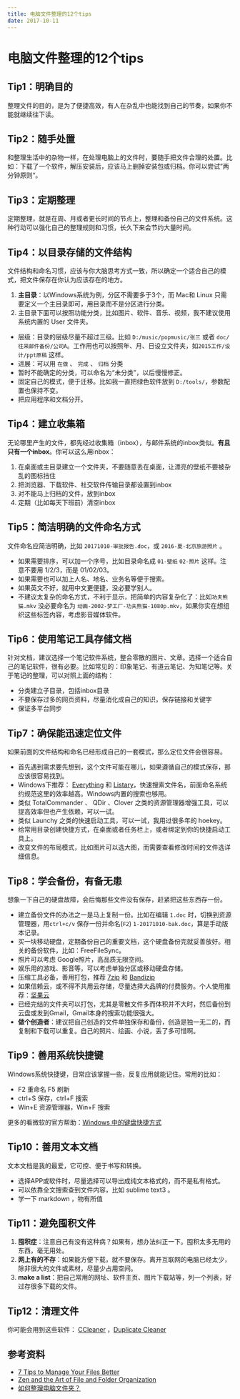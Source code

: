 ```yaml
---
title: 电脑文件整理的12个tips
date: 2017-10-11
---
```


# 电脑文件整理的12个tips

## Tip1：明确目的

整理文件的目的，是为了便捷高效，有人在杂乱中也能找到自己的节奏，如果你不能就继续往下读。

## Tip2：随手处置

和整理生活中的杂物一样，在处理电脑上的文件时，要随手把文件合理的处置。比如：下载了一个软件，解压安装后，应该马上删掉安装包或归档。你可以尝试”两分钟原则“。

## Tip3：定期整理

定期整理，就是在周、月或者更长时间的节点上，整理和备份自己的文件系统。这种行动可以强化自己的整理规则和习惯，长久下来会节约大量时间。

## Tip4：以目录存储的文件结构

文件结构和命名习惯，应该与你大脑思考方式一致，所以确定一个适合自己的模式，把文件保存在你认为应该存在的地方。

1. **主目录**：以Windows系统为例，分区不需要多于3个，而 Mac和 Linux 只需要定义一个主目录即可，用目录而不是分区进行分类。
2. 主目录下面可以按照功能分类，比如图片、软件、音乐、视频，我不建议使用系统内置的 User 文件夹。
- 层级：目录的层级尽量不超过三级。比如 `D:/music/popmusic/张三` 或者 `doc/往来邮件备份/公司A`。工作用也可以按照年、月、日设立文件夹，如`2015工作/设计/ppt原稿` 这样。
- 进展：可以用 `在做` 、 `完成` 、 `归档` 分类
- 暂时不能确定的分类，可以命名为“未分类”，以后慢慢修正。
- 固定自己的模式，便于迁移。比如我一直把绿色软件放到 `D:/tools/`，参数配置也保持不变。
- 把应用程序和文档分开。

## Tip4：建立收集箱

无论哪里产生的文件，都先经过收集箱（inbox），与邮件系统的inbox类似。**有且只有一个inbox**。你可以这么用inbox：

1. 在桌面或主目录建立一个文件夹，不要随意丢在桌面，让漂亮的壁纸不要被杂乱的图标挡住
2. 把浏览器、下载软件、社交软件传输目录都设置到inbox
3. 对不能马上归档的文件，放到inbox
4. 定期（比如每天下班前）清空inbox

## Tip5：简洁明确的文件命名方式

文件命名应简洁明确，比如 `20171010-审批报告.doc`，或 `2016-夏-北京旅游照片` 。

- 如果需要排序，可以加一个序号，比如目录命名成 `01-壁纸` `02-照片` 这样。注意不要用 1/2/3，而是 01/02/03。
- 如果需要也可以加上人名、地名、业务名等便于搜索。
- 如果英文不好，就用中文更便捷，没必要学别人。
- 不建议太复杂的命名方式，不利于显示，把简单的内容复杂化了：比如`功夫熊猫.mkv` 没必要命名为 `动画-2002-梦工厂-功夫熊猫-1080p.mkv`，如果你实在想组织这些标签内容，考虑影音媒体软件。

## Tip6：使用笔记工具存储文档

针对文档，建议选择一个笔记软件系统，整合零散的图片、文章。选择一个适合自己的笔记软件，很有必要。比如常见的：印象笔记、有道云笔记、为知笔记等。关于笔记的整理，可以对照上面的结构：

- 分类建立子目录，包括inbox目录
- 不要保存过多的网页资料，尽量消化成自己的知识，保存链接和关键字
- 保证多平台同步

## Tip7：确保能迅速定位文件

如果前面的文件结构和命名已经形成自己的一套模式，那么定位文件会很容易。

- 首先遇到需求要先想到，这个文件可能在哪儿，如果遵循自己的模式保存，那应该很容易找到。
- Windows下推荐： [Everything](http://www.voidtools.com/)  和 [Listary](http://www.listary)，快速搜索文件名，前面命名系统约规范这里的效率越高。Windows内置的搜索也够用。
- 类似 TotalCommander 、 QDir 、Clover 之类的资源管理器增强工具，可以提高效率但也产生依赖，可以一试。
- 类似 Launchy 之类的快速启动工具，可以一试，我用过很多年的 hoekey。
- 给常用目录创建快捷方式，在桌面或者任务栏上，或者绑定到你的快捷启动工具上。
- 改变文件的布局模式，比如图片可以选大图，而需要查看修改时间的文件选详细信息。

## Tip8：学会备份，有备无患

想象一下自己的硬盘故障，会后悔那些文件没有保存，赶紧把这些东西存一份。

- 建立备份文件的办法之一是马上复制一份。比如在编辑 `1.doc` 时，切换到资源管理器，用`ctrl+c/v` 保存一份并命名(`F2`) `1-20171010-bak.doc`，算是手动版本记录。
- 买一块移动硬盘，定期备份自己的重要文档，这个硬盘备份完就妥善放好。相关的备份软件，比如：FreeFileSync。
- 照片可以考虑 Google照片，高品质无限空间。
- 娱乐用的游戏、影音等，可以考虑单独分区或移动硬盘存储。
- 压缩工具必备，善用打包，推荐 [7zip](http://www.7-zip.org/download.html) 和 [Bandizip](https://www.bandisoft.com/bandizip/cn/)
- 如果信赖云，或不得不共用云存储，尽量选择大品牌的付费服务。个人使用推荐：[坚果云](http://jianguoyun.com)
- 已经完结的文件夹可以打包，尤其是零散文件多而体积并不大时，然后备份到云盘或发到Gmail，Gmail本身的搜索功能很强大。
- **做个创造者**：建议把自己创造的文件单独保存和备份，创造是独一无二的，而复制和下载可以重复。自己的照片、绘画、小说，丢了多可惜啊。

## Tip9：善用系统快捷键

Windows系统快捷键，日常应该掌握一些，反复应用就能记住。常用的比如：

- F2 重命名 F5 刷新
- ctrl+S 保存，ctrl+F 搜索
- Win+E 资源管理器，Win+F 搜索

更多的看微软的官方帮助：[Windows 中的键盘快捷方式](https://support.microsoft.com/zh-cn/help/12445/windows-keyboard-shortcuts)

## Tip10：善用文本文档

文本文档是我的最爱，它可控、便于书写和转换。

- 选择APP或软件时，尽量选择可以导出成纯文本格式的，而不是私有格式。
- 可以依靠全文搜索查到文件内容，比如 sublime text3 。
- 学一下 markdown ，物有所值

## Tip11：避免囤积文件

1. **囤积症**：注意自己有没有这种病？如果有，想办法纠正一下。囤积太多无用的东西，毫无用处。
2. **网上有的不存**：如果能方便下载，就不要保存。离开互联网的电脑已经太少，除非很大的文件或素材，尽量少占用空间。
3. **make a list**：把自己常用的网址、软件主页、图片下载站等，列一个列表，好过存很多下载的文件。

## Tip12：清理文件

你可能会用到这些软件： [CCleaner](https://www.piriform.com/ccleaner) ，[Duplicate Cleaner](https://www.duplicatecleaner.com/)


## 参考资料

- [7 Tips to Manage Your Files Better](https://www.microsoft.com/middleeast/atwork/gettingstarted/files.mspx)
- [Zen and the Art of File and Folder Organization](https://www.howtogeek.com/howto/15677/zen-and-the-art-of-file-and-folder-organization/)
- [如何整理电脑文件夹？](https://www.zhihu.com/question/19901022)
